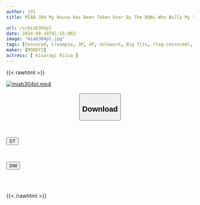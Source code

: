 ```yaml
---
author: j91
title: MIAB-304 My House Has Been Taken Over By The DQNs Who Bully My Younger Brother And I've Become A Human Toilet... I Can't Escape Whether I'm Asleep Or Awake, I'm Being Skewered And Gang-raped, Riisa Kisaragi

url: /v/miab304pl
date: 2024-08-30T01:55:00Z
image: "miab304pl.jpg"
tags: [Censored, Creampie, 3P, 4P, Solowork, Big Tits, (tag-censored), Sister	]
maker: [MOODYZ]
actress: [ Kisaragi Riisa ]
---
```



{{< rawhtml >}}

<div class="video" data-videoid="KkQZVkBk9bhAv6">
    <a href="javascript:;">
        <img src="/v/miab304pl/miab304pl.jpg" width="WIDTH" height="HEIGHT" alt="miab304pl.mp4" loading="lazy">
    </a>
</div>

<script type="text/javascript" src="https://j91.asia/asset/on-demand-st.js"></script>

<br>
  <link rel="stylesheet" href="https://j91.asia/asset/bs5.css">
  
  <center>
  <button class="btn btn-primary" type="button" data-bs-toggle="collapse" data-bs-target=".multi-collapse" aria-expanded="false" aria-controls="multiCollapseExample1 multiCollapseExample2"><h2>Download</h2></button></center>
</p>
<div class="row">
  <div class="col">
    <div class="collapse multi-collapse" id="multiCollapseExample1">
      <div class="card card-body">
	      	      <br>
<div class="buttons">  
<p><a href="/v/miab304pl/st.html" target="_blank"><button class="btn-hover color-3"><i class="fa fa-download"></i> ST</button></a></p></div>
    </div>
  </div>
</div>
  <div class="col">
    <div class="collapse multi-collapse" id="multiCollapseExample2">
      <div class="card card-body">
	      <br>
<div class="buttons">
<p><a href="/v/miab304pl/sw.html" target="_blank"><button class="btn-hover color-2"><i class="fa fa-download"></i> SW</button></a></p></div>
<br><br>
      </div>
    </div>
  </div>
</div>

{{< /rawhtml >}}
